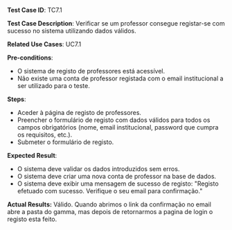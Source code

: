 **Test Case ID**: TC7.1

**Test Case Description**: Verificar se um professor consegue registar-se com sucesso no sistema utilizando dados válidos.

**Related Use Cases**: UC7.1

**Pre-conditions**:
- O sistema de registo de professores está acessível.
- Não existe uma conta de professor registada com o email institucional a ser utilizado para o teste.

**Steps**:
- Aceder à página de registo de professores.
- Preencher o formulário de registo com dados válidos para todos os campos obrigatórios (nome, email institucional, password que cumpra os requisitos, etc.).
- Submeter o formulário de registo.

**Expected Result**:
- O sistema deve validar os dados introduzidos sem erros.
- O sistema deve criar uma nova conta de professor na base de dados.
- O sistema deve exibir uma mensagem de sucesso de registo: "Registo efetuado com sucesso. Verifique o seu email para confirmação."

**Actual Results:**
Válido.
Quando abrimos o link da confirmação no email abre a pasta do gamma, mas depois de retornarmos a pagina de login o registo esta feito.
